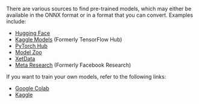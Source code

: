 There are various sources to find pre-trained models, which may either be available in the ONNX format or in a format that you can convert. Examples include:

* [Hugging Face](https://huggingface.co/models)
* [Kaggle Models](https://www.kaggle.com/models) (Formerly TensorFlow Hub)
* [PyTorch Hub](https://pytorch.org/hub/)
* [Model Zoo](https://github.com/onnx/models)
* [XetData](https://github.com/xetdata/onnx-models) 
* [Meta Research](https://github.com/facebookresearch) (Formerly Facebook Research)

If you want to train your own models, refer to the following links:

* [Google Colab](https://colab.research.google.com/)
* [Kaggle](https://www.kaggle.com/)
  
